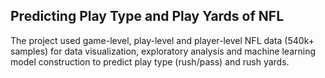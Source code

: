 ## Predicting Play Type and Play Yards of NFL
The project used game-level, play-level and player-level NFL data (540k+ samples) for data visualization, exploratory analysis and machine learning model construction to predict play type (rush/pass) and rush yards.
